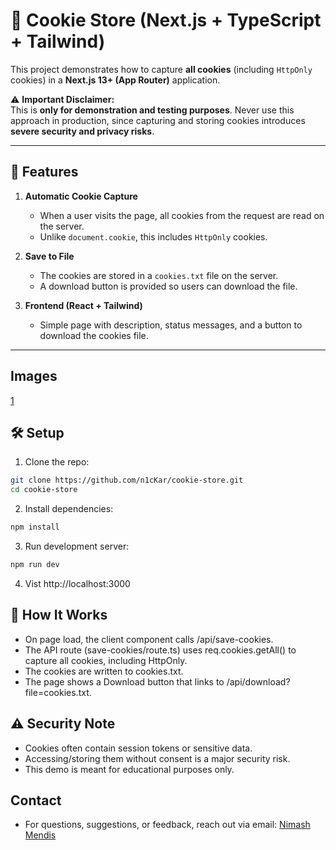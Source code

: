# 🍪 Cookie Store (Next.js + TypeScript + Tailwind)

This project demonstrates how to capture **all cookies** (including `HttpOnly` cookies) in a **Next.js 13+ (App Router)** application.  

⚠️ **Important Disclaimer:**  
This is **only for demonstration and testing purposes**. Never use this approach in production, since capturing and storing cookies introduces **severe security and privacy risks**.

---

## 🚀 Features
1. **Automatic Cookie Capture**  
   - When a user visits the page, all cookies from the request are read on the server.  
   - Unlike `document.cookie`, this includes `HttpOnly` cookies.  

2. **Save to File**  
   - The cookies are stored in a `cookies.txt` file on the server.  
   - A download button is provided so users can download the file.  

3. **Frontend (React + Tailwind)**  
   - Simple page with description, status messages, and a button to download the cookies file.  

---

## Images

[1](./app_pics/1.png)


## 🛠️ Setup

1. Clone the repo:
```bash
git clone https://github.com/n1cKar/cookie-store.git
cd cookie-store
```

2. Install dependencies:
```bash
npm install
```

3. Run development server:
```bash
npm run dev
```

4. Vist http://localhost:3000


## 📜 How It Works

- On page load, the client component calls /api/save-cookies.
- The API route (save-cookies/route.ts) uses req.cookies.getAll() to capture all cookies, including HttpOnly.
- The cookies are written to cookies.txt.
- The page shows a Download button that links to /api/download?file=cookies.txt.

## ⚠️ Security Note

- Cookies often contain session tokens or sensitive data.
- Accessing/storing them without consent is a major security risk.
- This demo is meant for educational purposes only.

## Contact 

- For questions, suggestions, or feedback, reach out via email: [Nimash Mendis](emailto:nimash.mendis0202@gmail.com)
